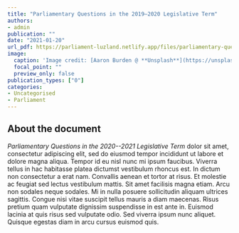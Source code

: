 ```yaml
---
title: "Parliamentary Questions in the 2019–2020 Legislative Term"
authors:
- admin
publication: ""
date: "2021-01-20"
url_pdf: https://parliament-luzland.netlify.app/files/parliamentary-questions-2021.pdf
image:
  caption: 'Image credit: [Aaron Burden @ **Unsplash**](https://unsplash.com/photos/xG8IQMqMITM)'
  focal_point: ""
  preview_only: false
publication_types: ["0"]
categories: 
- Uncategorised 
- Parliament
---
```


## About the document
*Parliamentary Questions in the 2020--2021 Legislative Term* dolor sit amet, consectetur adipiscing elit, sed do eiusmod tempor incididunt ut labore et dolore magna aliqua. Tempor id eu nisl nunc mi ipsum faucibus. Viverra tellus in hac habitasse platea dictumst vestibulum rhoncus est. In dictum non consectetur a erat nam. Convallis aenean et tortor at risus. Et molestie ac feugiat sed lectus vestibulum mattis. Sit amet facilisis magna etiam. Arcu non sodales neque sodales. Mi in nulla posuere sollicitudin aliquam ultrices sagittis. Congue nisi vitae suscipit tellus mauris a diam maecenas. Risus pretium quam vulputate dignissim suspendisse in est ante in. Euismod lacinia at quis risus sed vulputate odio. Sed viverra ipsum nunc aliquet. Quisque egestas diam in arcu cursus euismod quis. 